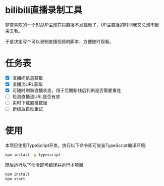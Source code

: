# bilibili直播录制工具

非常喜欢的一个B站UP主现在只直播不发视频了，UP主直播的时间我又总想不起来去看。

于是决定写个可以录制直播视频的脚本，方便随时观看。

# 任务表

- [x] 直播间信息获取
- [x] 直播流URL获取
- [x] 可随时刷新直播状态，用于后期断线后判断是否需要重连
- [ ] 检测直播流URL是否有效
- [ ] 实时下载直播数据
- [ ] 断线后自动重试

# 使用

本项目使用TypeScript开发，执行以下命令即可安装TypeScript编译环境:
```bash
npm install -g typescript
```

随后运行以下命令即可编译并运行本项目
```bash
npm install
npm start
```